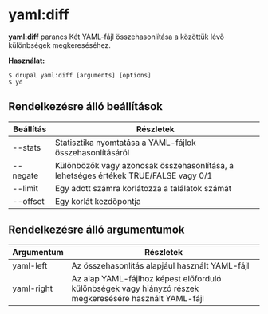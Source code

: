 # yaml:diff
**yaml:diff** parancs Két YAML-fájl összehasonlítása a közöttük lévő különbségek megkereséséhez.

**Használat:**
```
$ drupal yaml:diff [arguments] [options] 
$ yd  
```

## Rendelkezésre álló beállítások
Beállítás | Részletek
-------|-------------
--stats | Statisztika nyomtatása a YAML-fájlok összehasonlításáról
--negate | Különbözők vagy azonosak összehasonlítása, a lehetséges értékek TRUE/FALSE vagy 0/1
--limit | Egy adott számra korlátozza a találatok számát
--offset | Egy korlát kezdőpontja

## Rendelkezésre álló argumentumok
Argumentum | Részletek
---------|-------------
yaml-left | Az összehasonlítás alapjául használt YAML-fájl
yaml-right | Az alap YAML-fájlhoz képest előforduló különbségek vagy hiányzó részek megkeresésére használt YAML-fájl
